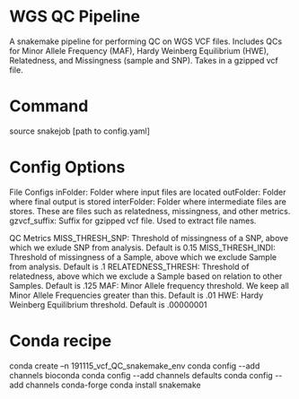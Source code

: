 # WGS QC Pipeline

A snakemake pipeline for performing QC on WGS VCF files. Includes QCs for Minor Allele Frequency (MAF), Hardy Weinberg Equilibrium (HWE), Relatedness, and Missingness (sample and SNP). Takes in a gzipped vcf file.

# Command

source snakejob [path to config.yaml]

# Config Options

File Configs
inFolder: Folder where input files are located
outFolder: Folder where final output is stored
interFolder: Folder where intermediate files are stores. These are files such as relatedness, missingness, and other metrics.
gzvcf_suffix: Suffix for gzipped vcf file. Used to extract file names.

QC Metrics
MISS_THRESH_SNP: Threshold of missingness of a SNP, above which we exlude SNP from analysis. Default is 0.15
MISS_THRESH_INDI: Threshold of missingness of a Sample, above which we exclude Sample from analysis. Default is .1
RELATEDNESS_THRESH: Threshold of relatedness, above which we exclude a Sample based on relation to other Samples. Default is .125
MAF: Minor Allele frequency threshold. We keep all Minor Allele Frequencies greater than this. Default is .01
HWE: Hardy Weinberg Equilibrium threshold. Default is .00000001

# Conda recipe

conda create –n 191115_vcf_QC_snakemake_env
conda config --add channels bioconda
conda config --add channels defaults
conda config --add channels conda-forge
conda install snakemake
